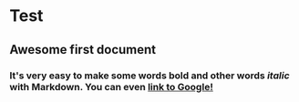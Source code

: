 # Test
## Awesome first document
### It's very easy to make some words **bold** and other words *italic* with Markdown. You can even [link to Google!](http://google.com)
